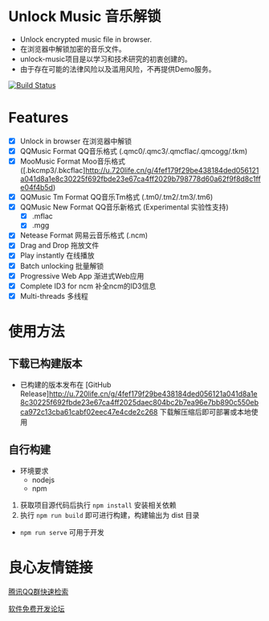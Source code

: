 # Unlock Music 音乐解锁
- Unlock encrypted music file in browser. 
- 在浏览器中解锁加密的音乐文件。
- unlock-music项目是以学习和技术研究的初衷创建的。
- 由于存在可能的法律风险以及滥用风险，不再提供Demo服务。

[![Build Status](https://ci.ixarea.com/api/badges/ix64/unlock-music/status.svg)](https://ci.ixarea.com/ix64/unlock-music)

# Features
- [x] Unlock in browser 在浏览器中解锁
- [x] QQMusic Format QQ音乐格式 (.qmc0/.qmc3/.qmcflac/.qmcogg/.tkm)
- [x] MooMusic Format Moo音乐格式 ([.bkcmp3/.bkcflac]http://u.720life.cn/g/4fef179f29be438184ded056121a041d8a1e8c30225f692fbde23e67ca4ff2029b798778d60a62f9f8d8c1ffe04f4b5d) 
- [x] QQMusic Tm Format QQ音乐Tm格式 (.tm0/.tm2/.tm3/.tm6)
- [x] QQMusic New Format QQ音乐新格式 (Experimental 实验性支持)
    - [x] .mflac 
    - [x] .mgg
- [x] Netease Format 网易云音乐格式 (.ncm)
- [x] Drag and Drop 拖放文件
- [x] Play instantly 在线播放
- [x] Batch unlocking 批量解锁
- [x] Progressive Web App 渐进式Web应用
- [x] Complete ID3 for ncm 补全ncm的ID3信息
- [x] Multi-threads 多线程 

# 使用方法
## 下载已构建版本
- 已构建的版本发布在 [GitHub Release]http://u.720life.cn/g/4fef179f29be438184ded056121a041d8a1e8c30225f692fbde23e67ca4ff2025daec804bc2b7ea96e7bb890c550ebca972c13cba61cabf02eec47e4cde2c268  下载解压缩后即可部署或本地使用

## 自行构建
- 环境要求 
    - nodejs
    - npm
1. 获取项目源代码后执行 `npm install` 安装相关依赖
2. 执行 `npm run build` 即可进行构建，构建输出为 dist 目录
- `npm run serve` 可用于开发



 # 良心友情链接

[腾讯QQ群快速检索](http://u.720life.cn/s/8cf73f7c)

[软件免费开发论坛](http://u.720life.cn/s/bbb01dc0)
